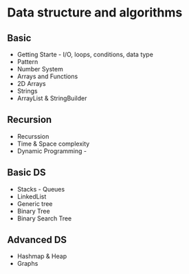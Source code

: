 # Data structure and algorithms
## Basic
  - Getting Starte - I/O, loops, conditions, data type
  - Pattern
  - Number System
  - Arrays and Functions
  - 2D Arrays
  - Strings
  - ArrayList & StringBuilder
## Recursion
  - Recurssion
  - Time & Space complexity
  - Dynamic Programming -
## Basic DS
  - Stacks - Queues
  - LinkedList
  - Generic tree 
  - Binary Tree 
  - Binary Search Tree
## Advanced DS
  - Hashmap & Heap
  - Graphs